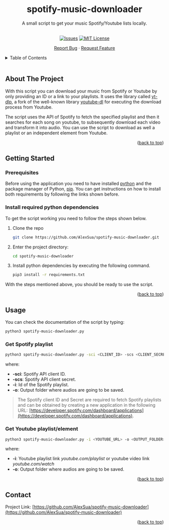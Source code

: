 <a name="readme-top"></a>
<!-- PROJECT LOGO -->
<div align="center">

<h1 align="center">spotify-music-downloader</h2>

  <p align="center">
    A small script to get your music Spotify/Youtube lists locally.
    <br />
    <br />
 <div align="center">


[![Issues][issues-shield]][issues-url]
[![MIT License][license-shield]][license-url]



</div>
    <a href="https://github.com/AlexSua/spotify-music-downloader/issues">Report Bug</a>
    ·
    <a href="https://github.com/AlexSua/spotify-music-downloader/issues">Request Feature</a>
  </p>
</div>

<!-- TABLE OF CONTENTS -->
<details>
  <summary>Table of Contents</summary>
  <ol>
    <li>
      <a href="#about-the-project">About The Project</a>
    </li>
    <li>
      <a href="#getting-started">Getting Started</a>
      <ul>
        <li><a href="#prerequisites">Prerequisites</a></li>
        <li><a href="#install-required-python-dependencies">Install required python dependencies</a></li>
      </ul>
    </li>
    <li>
	<a href="#usage">Usage</a>
	<ul>
        <li><a href="#get-spotify-playlist">Get Spotify playlist</a></li>
        <li><a href="#get-youtube-playlist/element">Get youtube playlist/element</a></li>
      </ul>
	</li>
    <li><a href="#contact">Contact</a></li>
  </ol>
</details>
</br>

<!-- ABOUT THE PROJECT -->
## About The Project
With this script you can download your music from Spotify or Youtube by only providing an ID or a link to your playlists. It uses the library called [yt-dlp](https://github.com/yt-dlp/yt-dlp), a fork of the well-known library [youtube-dl](https://github.com/ytdl-org/youtube-dl) for executing the download process from Youtube.

The script uses the API of Spotify to fetch the specified playlist and then it searches for each song on youtube, to subsequently download each video and transform it into audio. You can use the script to download as well a playlist or an independent element from Youtube.

<p align="right">(<a href="#readme-top">back to top</a>)</p>

<!-- GETTING STARTED -->
## Getting Started
### Prerequisites

Before using the application you need to have installed [python](https://www.python.org/) and the package manager of Python, [pip](https://pip.pypa.io/en/stable/installation/). You can get instructions on how to install both requirements by following the links shown before.

### Install required python dependencies

To get the script working you need to follow the steps shown below.

1. Clone the repo

   ```bash
   git clone https://github.com/AlexSua/spotify-music-downloader.git
   ```

2. Enter the project directory:

   ```bash
   cd spotify-music-downloader
   ```

3. Install python dependencies by executing the following command.

   ```bash
   pip3 install -r requirements.txt
   ```

With the steps mentioned above, you should be ready to use the script.

<p align="right">(<a href="#readme-top">back to top</a>)</p>

## Usage
You can check the documentation of the script by typing:

   ```bash
   python3 spotify-music-downloader.py
   ```

### Get Spotify playlist


   ```bash
   python3 spotify-music-downloader.py -sci <CLIENT_ID> -scs <CLIENT_SECRET> -i <SPOTIFY_LIST_ID> -o <OUTPUT_FOLDER>
   ```
where:

- **\-sci**: Spotify API client ID.
- **\-scs**: Spotify API client secret.
- **\-i**: Id of the Spotify playlist.
- **\-o**: Output folder where audios are going to be saved.

> The Spotify client ID and Secret are required to fetch Spotify playlists and can be obtained by creating a new application in the following URL: [https://developer.spotify.com/dashboard/applications](https://developer.spotify.com/dashboard/applications).

### Get Youtube playlist/element
   ```bash
   python3 spotify-music-downloader.py -i <YOUTUBE_URL> -o <OUTPUT_FOLDER>
   ```
where:
- **\-i**: Youtube playlist link *youtube.com/playlist* or youtube video link *youtube.com/watch*
- **\-o**: Output folder where audios are going to be saved.


  
<p align="right">(<a href="#readme-top">back to top</a>)</p>

## Contact

Project Link: [https://github.com/AlexSua/spotify-music-downloader](https://github.com/AlexSua/spotify-music-downloader)

<p align="right">(<a href="#readme-top">back to top</a>)</p>


[issues-shield]: https://img.shields.io/github/issues/AlexSua/spotify-music-downloader?style=flat-square
[issues-url]: https://github.com/AlexSua/spotify-music-downloader/issues

[license-shield]: https://img.shields.io/github/license/AlexSua/spotify-music-downloader?style=flat-square
[license-url]: https://github.com/AlexSua/spotify-music-downloader/blob/main/LICENSE.txt
